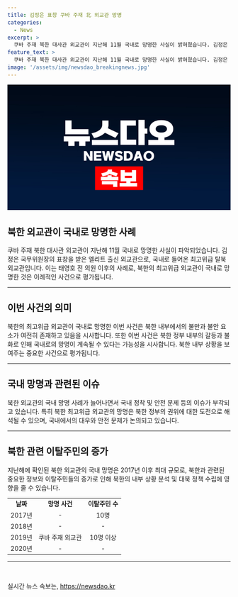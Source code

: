 ```yaml
---
title: 김정은 표창 쿠바 주재 北 외교관 망명
categories:
  - News
excerpt: >
  쿠바 주재 북한 대사관 외교관이 지난해 11월 국내로 망명한 사실이 밝혀졌습니다. 김정은 국무위원장의 표창을 받은 엘리트 출신으로, 쿠바에서 미사일과 전투기 부품을 싣고 파나마에서 적발된 적이 있었습니다. 국내로 들어온 최고위급 탈북 외교관으로, 북한 주민이 통일을 더 갈망하는 등의 이유로 망명한 것으로 알려졌습니다. 탈북 외교관은 2019년 이후 처음이며, 정착지원법상 국가안전보장에 영향을 줄 수 있는 경우 국정원이 보호 여부를 결정한다고 합니다.
feature_text: >
  쿠바 주재 북한 대사관 외교관이 지난해 11월 국내로 망명한 사실이 밝혀졌습니다. 김정은 국무위원장의 표창을 받은 엘리트 출신으로, 쿠바에서 미사일과 전투기 부품을 싣고 파나마에서 적발된 적이 있었습니다. 국내로 들어온 최고위급 탈북 외교관으로, 북한 주민이 통일을 더 갈망하는 등의 이유로 망명한 것으로 알려졌습니다. 탈북 외교관은 2019년 이후 처음이며, 정착지원법상 국가안전보장에 영향을 줄 수 있는 경우 국정원이 보호 여부를 결정한다고 합니다.
image: '/assets/img/newsdao_breakingnews.jpg'
---
```


<p><img src="/assets/img/newsdao_breakingnews.jpg" alt="firstkoreanews 속보" /></p>

<h2 data-ke-size="size26">북한 외교관이 국내로 망명한 사례</h2>

<p data-ke-size="size16">쿠바 주재 북한 대사관 외교관이 지난해 11월 국내로 망명한 사실이 파악되었습니다. 김정은 국무위원장의 표창을 받은 엘리트 출신 외교관으로, 국내로 들어온 최고위급 탈북 외교관입니다. 이는 태영호 전 의원 이후의 사례로, 북한의 최고위급 외교관이 국내로 망명한 것은 이례적인 사건으로 평가됩니다.</p>

<hr>

<h2 data-ke-size="size26">이번 사건의 의미</h2>

<p data-ke-size="size16">북한의 최고위급 외교관이 국내로 망명한 이번 사건은 북한 내부에서의 불만과 불안 요소가 여전히 존재하고 있음을 시사합니다. 또한 이번 사건은 북한 정부 내부의 갈등과 불화로 인해 국내로의 망명이 계속될 수 있다는 가능성을 시사합니다. 북한 내부 상황을 보여주는 중요한 사건으로 평가됩니다.</p>

<hr>

<h2 data-ke-size="size26">국내 망명과 관련된 이슈</h2>

<p data-ke-size="size16">북한 외교관의 국내 망명 사례가 늘어나면서 국내 정착 및 안전 문제 등의 이슈가 부각되고 있습니다. 특히 북한 최고위급 외교관의 망명은 북한 정부의 권위에 대한 도전으로 해석될 수 있으며, 국내에서의 대우와 안전 문제가 논의되고 있습니다.</p>

<hr>

<h2 data-ke-size="size26">북한 관련 이탈주민의 증가</h2>

<p data-ke-size="size16">지난해에 확인된 북한 외교관의 국내 망명은 2017년 이후 최대 규모로, 북한과 관련된 중요한 정보와 이탈주민들의 증가로 인해 북한의 내부 상황 분석 및 대북 정책 수립에 영향을 줄 수 있습니다.</p>

<table>
    <tr>
        <td style="text-align: center; height: 17px;"><b>날짜</b></td>
        <td style="text-align: center; height: 17px;"><b>망명 사건</b></td>
        <td style="text-align: center; height: 17px;"><b>이탈주민 수</b></td>
    </tr>
    <tr>
        <td style="text-align: center; height: 17px;">2017년</td>
        <td style="text-align: center; height: 17px;">-</td>
        <td style="text-align: center; height: 17px;">10명</td>
    </tr>
    <tr>
        <td style="text-align: center; height: 17px;">2018년</td>
        <td style="text-align: center; height: 17px;">-</td>
        <td style="text-align: center; height: 17px;">-</td>
    </tr>
    <tr>
        <td style="text-align: center; height: 17px;">2019년</td>
        <td style="text-align: center; height: 17px;">쿠바 주재 외교관</td>
        <td style="text-align: center; height: 17px;">10명 이상</td>
    </tr>
    <tr>
        <td style="text-align: center; height: 17px;">2020년</td>
        <td style="text-align: center; height: 17px;">-</td>
        <td style="text-align: center; height: 17px;">-</td>
    </tr>
</table>

<hr>

<p data-ke-size="size16">&nbsp;</p>
실시간 뉴스 속보는, <a href="https://newsdao.kr" rel="dofollow">https://newsdao.kr</a>


